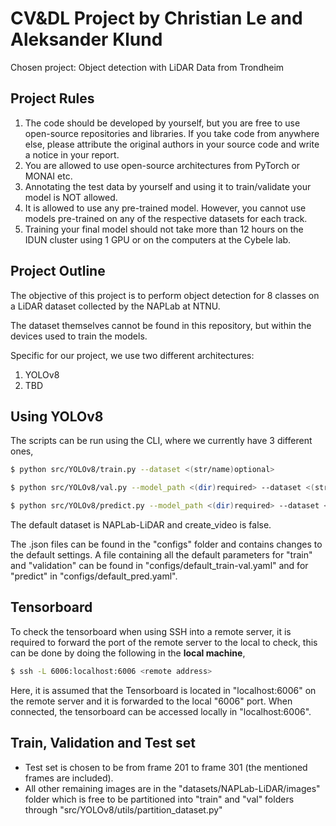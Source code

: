 # CV&DL Project by Christian Le and Aleksander Klund

Chosen project: Object detection with LiDAR Data from Trondheim

## Project Rules

1. The code should be developed by yourself, but you are free to use open-source repositories and libraries. If you take code from anywhere else, please attribute the original authors in your source code and write a notice in your report. 
2. You are allowed to use open-source architectures from PyTorch or MONAI etc. 
3. Annotating the test data by yourself and using it to train/validate your model is NOT allowed. 
4. It is allowed to use any pre-trained model. However, you cannot use models pre-trained on any of the respective datasets for each track. 
5. Training your final model should not take more than 12 hours on the IDUN cluster using 1 GPU or on the computers at the Cybele lab.

## Project Outline

The objective of this project is to perform object detection for 8 classes on a LiDAR dataset collected by the NAPLab at NTNU.

The dataset themselves cannot be found in this repository, but within the devices used to train the models.

Specific for our project, we use two different architectures:

1. YOLOv8
2. TBD

## Using YOLOv8

The scripts can be run using the CLI, where we currently have 3 different ones,

```bash
$ python src/YOLOv8/train.py --dataset <(str/name)optional>

$ python src/YOLOv8/val.py --model_path <(dir)required> --dataset <(str/name)optional>

$ python src/YOLOv8/predict.py --model_path <(dir)required> --dataset <(str/name)optional> --create_video <(bool)optional>
```

The default dataset is NAPLab-LiDAR and create_video is false.

The .json files can be found in the "configs" folder and contains changes to the default settings. A file containing all the default parameters for "train" and "validation" can be found in "configs/default_train-val.yaml" and for "predict" in "configs/default_pred.yaml".

## Tensorboard

To check the tensorboard when using SSH into a remote server, it is required to forward the port of the remote server to the local to check,
this can be done by doing the following in the **local machine**,

```bash
$ ssh -L 6006:localhost:6006 <remote address>
```

Here, it is assumed that the Tensorboard is located in "localhost:6006" on the remote server and it is forwarded to the local "6006" port.
When connected, the tensorboard can be accessed locally in "localhost:6006".


## Train, Validation and Test set

* Test set is chosen to be from frame 201 to frame 301 (the mentioned frames are included).
* All other remaining images are in the "datasets/NAPLab-LiDAR/images" folder which is free to be partitioned into "train" and "val" folders through "src/YOLOv8/utils/partition_dataset.py"